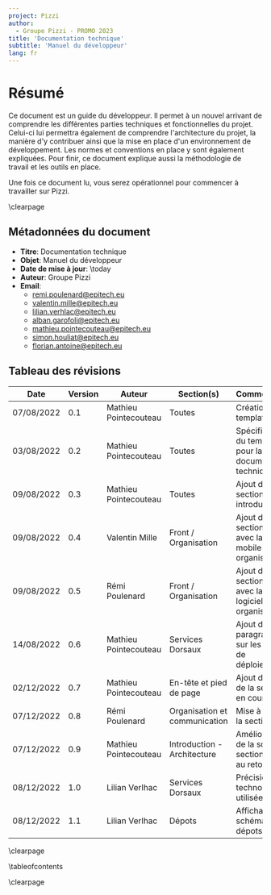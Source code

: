 ```yaml
---
project: Pizzi
author:
  - Groupe Pizzi - PROMO 2023
title: 'Documentation technique'
subtitle: 'Manuel du développeur'
lang: fr
---
```


# Résumé

Ce document est un guide du développeur. Il permet à un nouvel arrivant de
comprendre les différentes parties techniques et fonctionnelles du projet.
Celui-ci lui permettra également de comprendre l'architecture du projet, la
manière d'y contribuer ainsi que la mise en place d'un environnement de
développement. Les normes et conventions en place y sont également expliquées.
Pour finir, ce document explique aussi la méthodologie de travail et les outils
en place.

Une fois ce document lu, vous serez opérationnel pour commencer à travailler
sur Pizzi.

\clearpage

## Métadonnées du document

- **Titre**: Documentation technique
- **Objet**: Manuel du développeur
- **Date de mise à jour**: \today
- **Auteur**: Groupe Pizzi
- **Email**: 
  - remi.poulenard@epitech.eu
  - valentin.mille@epitech.eu
  - lilian.verhlac@epitech.eu
  - alban.garofoli@epitech.eu
  - mathieu.pointecouteau@epitech.eu
  - simon.houliat@epitech.eu
  - florian.antoine@epitech.eu

## Tableau des révisions

| **Date**         | **Version**   | **Auteur**            | **Section(s)**                | **Commentaires**                                                  |
| ---------------- | ------------- | --------------------  | ----------------              | ----------------------------                                      |
| 07/08/2022       | 0.1           | Mathieu Pointecouteau | Toutes                        | Création du template                                              |
| 03/08/2022       | 0.2           | Mathieu Pointecouteau | Toutes                        | Spécification du template pour la documentation technique         |
| 09/08/2022       | 0.3           | Mathieu Pointecouteau | Toutes                        | Ajout de la section introduction                                  |
| 09/08/2022       | 0.4           | Valentin Mille        | Front / Organisation          | Ajout de la section front avec la partie mobile et organisation   |
| 09/08/2022       | 0.5           | Rémi Poulenard        | Front / Organisation          | Ajout de la section front avec la partie logiciel et organisation |
| 14/08/2022       | 0.6           | Mathieu Pointecouteau | Services Dorsaux              | Ajout du paragraphe sur les outils de déploiements                |
| 02/12/2022       | 0.7           | Mathieu Pointecouteau | En-tête et pied de page       | Ajout du nom de la section en cours                               |
| 07/12/2022       | 0.8           | Rémi Poulenard        | Organisation et communication | Mise à jour de la section                                         |
| 07/12/2022       | 0.9           | Mathieu Pointecouteau | Introduction - Architecture   | Amélioration de la sous-section suite au retour                   |
| 08/12/2022       | 1.0           | Lilian Verlhac        | Services Dorsaux              | Précision des technologies utilisées                              |
| 08/12/2022       | 1.1           | Lilian Verlhac        | Dépots                        | Affichage d'un schéma des dépots                                  |


\clearpage

\tableofcontents

\clearpage
